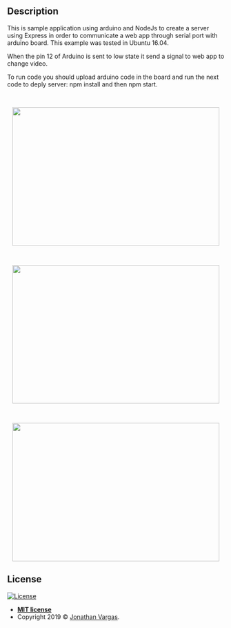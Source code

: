 ## Description

This is sample application using arduino and NodeJs to create a server using Express in order to communicate a web app through serial port with arduino board. This example was tested in Ubuntu 16.04.

When the pin 12 of Arduino is sent to low state it send a signal to web app to change video.

To run code you should upload arduino code in the board and run the next code to deply server: 
npm install and then npm start.

<br>

<p align="center">
  <img height="320" width="480" src="https://www.jonathanvargas.ml/wp-content/uploads/2019/03/videoserial2.png">
</p>

<br>
<p align="center">
  <img height="320" width="480" src="https://www.jonathanvargas.ml/wp-content/uploads/2019/03/videoserial3.png">
</p>
<br>

<p align="center">
  <img height="320" width="480" src="https://www.jonathanvargas.ml/wp-content/uploads/2019/03/videoserial1.png">
</p>



## License

[![License](http://img.shields.io/:license-mit-blue.svg?style=flat-square)](http://badges.mit-license.org)

- **[MIT license](http://opensource.org/licenses/mit-license.php)**
- Copyright 2019 © <a href="https://www.jonathanvargas.ml" target="_blank">Jonathan Vargas</a>.

